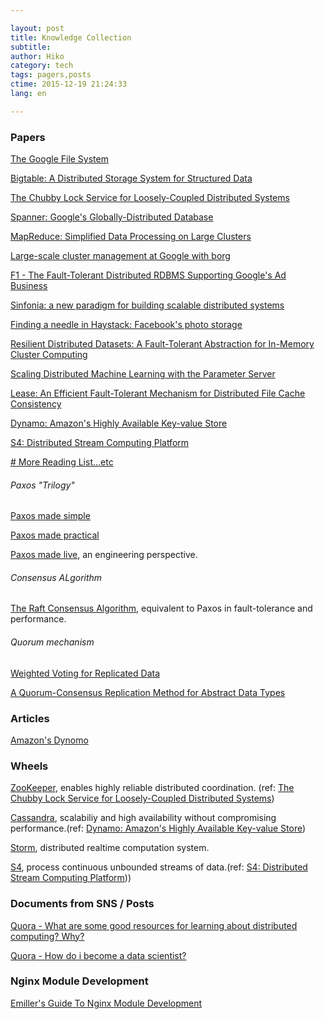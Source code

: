 ```yaml
---

layout: post  
title: Knowledge Collection  
subtitle:   
author: Hiko  
category: tech  
tags: pagers,posts  
ctime: 2015-12-19 21:24:33  
lang: en  

---
```


### Papers


[The Google File System](http://research.google.com/archive/gfs.html)

[Bigtable: A Distributed Storage System for Structured Data](http://research.google.com/archive/bigtable.html)

[The Chubby Lock Service for Loosely-Coupled Distributed Systems](http://research.google.com/archive/chubby.html)

[Spanner: Google's Globally-Distributed Database](http://research.google.com/archive/spanner.html)

[MapReduce: Simplified Data Processing on Large Clusters](http://research.google.com/archive/mapreduce.html)

[Large-scale cluster management at Google with borg](https://research.google.com/pubs/pub43438.html)

[F1 - The Fault-Tolerant Distributed RDBMS Supporting Google's Ad Business](http://research.google.com/pubs/pub38125.html)

[Sinfonia: a new paradigm for building scalable distributed systems](http://www.sosp2007.org/papers/sosp064-aguilera.pdf)

[Finding a needle in Haystack: Facebook's photo storage](https://www.usenix.org/legacy/event/osdi10/tech/full_papers/Beaver.pdf)

[Resilient Distributed Datasets: A Fault-Tolerant Abstraction for In-Memory Cluster Computing](http://www.eecs.berkeley.edu/Pubs/TechRpts/2011/EECS-2011-82.pdf)

[Scaling Distributed Machine Learning with the Parameter Server](https://www.cs.cmu.edu/~muli/file/parameter_server_osdi14.pdf)

[Lease: An Efficient Fault-Tolerant Mechanism for Distributed File Cache Consistency](http://www.cs.cmu.edu/~15-440/READINGS/gray1989.pdf)

[Dynamo: Amazon's Highly Available Key-value Store](http://www.allthingsdistributed.com/files/amazon-dynamo-sosp2007.pdf)

[S4: Distributed Stream Computing Platform](http://cs.brown.edu/~debrabant/cis570-website/papers/s4.pdf)

[# More Reading List...etc](http://www.cs.cmu.edu/~pavlo/courses/fall2013/reading-list.html)

###### Paxos "Trilogy"

[Paxos made simple](http://www.cs.cmu.edu/~15-440/READINGS/paxos-made-simple.pdf)

[Paxos made practical](http://www.cs.cmu.edu/~15-440/READINGS/paxos-made-practical.pdf)

[Paxos made live](http://www.cs.cmu.edu/~15-440/READINGS/paxos-made-live.pdf), an engineering perspective.

###### Consensus ALgorithm

[The Raft Consensus Algorithm](https://raft.github.io/), equivalent to Paxos in fault-tolerance and performance.

###### Quorum mechanism

[Weighted Voting for Replicated Data](http://www.cs.cmu.edu/~15-440/READINGS/gifford79.pdf)

[A Quorum-Consensus Replication Method for Abstract Data Types](http://www.cs.cmu.edu/~15-440/READINGS/herlihy1986.pdf)

### Articles

[Amazon's Dynomo ](http://www.allthingsdistributed.com/2007/10/amazons_dynamo.html)


### Wheels

[ZooKeeper](https://zookeeper.apache.org/), enables highly reliable distributed coordination. (ref: [The Chubby Lock Service for Loosely-Coupled Distributed Systems](http://research.google.com/archive/chubby.html))

[Cassandra](http://cassandra.apache.org/), scalabiliy and high availability without compromising performance.(ref: [Dynamo: Amazon's Highly Available Key-value Store](http://www.allthingsdistributed.com/files/amazon-dynamo-sosp2007.pdf))

[Storm](http://storm.apache.org/), distributed realtime computation system.

[S4](http://incubator.apache.org/s4/), process continuous unbounded streams of data.(ref: [S4: Distributed Stream Computing Platform](http://cs.brown.edu/~debrabant/cis570-website/papers/s4.pdf)))



### Documents from SNS / Posts

[Quora - What are some good resources for learning about distributed computing? Why?](https://www.quora.com/What-are-some-good-resources-for-learning-about-distributed-computing-Why)

[Quora - How do i become a data scientist?](https://www.quora.com/How-can-I-become-a-data-scientist-1?redirected_qid=59455)



### Nginx Module Development

[Emiller's Guide To Nginx Module Development](http://www.evanmiller.org/nginx-modules-guide.html)




